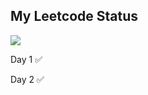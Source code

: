 ## My Leetcode Status

![](https://leetcard.jacoblin.cool/dhruv2405?ext=activity)

Day 1 ✅

Day 2 ✅
